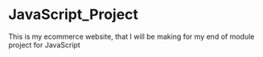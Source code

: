 # JavaScript_Project
This is my ecommerce website, that I will be making for my end of module project for JavaScript
